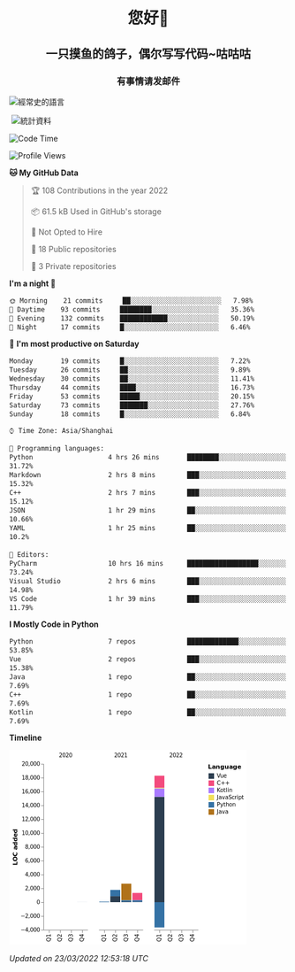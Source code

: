 

<!--
**kitUIN/kitUIN** is a ✨ _special_ ✨ repository because its `README.md` (this file) appears on your GitHub profile.

Here are some ideas to get you started:

- 🔭 I’m currently working on ...
- 🌱 I’m currently learning ...
- 👯 I’m looking to collaborate on ...
- 🤔 I’m looking for help with ...
- 💬 Ask me about ...
- 📫 How to reach me: ...
- 😄 Pronouns: ...
- ⚡ Fun fact: ...
-->
<h1 align="center">您好👋</h1>
<h2 align="center">一只摸鱼的鸽子，偶尔写写代码~咕咕咕</h2>
<h3 align="center">有事情请发邮件</h3>



<p><img align="center" src="https://github-readme-stats.vercel.app/api/top-langs?username=kitUIN&show_icons=true&theme=gruvbox&locale=cn&layout=compact" alt="經常史的語言" /></p>

<p>&nbsp;<img align="center" src="https://github-readme-stats.vercel.app/api?username=kitUIN&show_icons=true&theme=gruvbox&locale=cn" alt="統計資料" /></p>


<!--START_SECTION:waka-->
![Code Time](http://img.shields.io/badge/Code%20Time-450%20hrs%2018%20mins-blue)

![Profile Views](http://img.shields.io/badge/Profile%20Views-88-blue)

**🐱 My GitHub Data** 

> 🏆 108 Contributions in the year 2022
 > 
> 📦 61.5 kB Used in GitHub's storage 
 > 
> 🚫 Not Opted to Hire
 > 
> 📜 18 Public repositories 
 > 
> 🔑 3 Private repositories  
 > 
**I'm a night 🦉** 

```text
🌞 Morning    21 commits     ██░░░░░░░░░░░░░░░░░░░░░░░   7.98% 
🌆 Daytime    93 commits     ████████░░░░░░░░░░░░░░░░░   35.36% 
🌃 Evening    132 commits    ████████████░░░░░░░░░░░░░   50.19% 
🌙 Night      17 commits     █░░░░░░░░░░░░░░░░░░░░░░░░   6.46%

```
📅 **I'm most productive on Saturday** 

```text
Monday       19 commits     █░░░░░░░░░░░░░░░░░░░░░░░░   7.22% 
Tuesday      26 commits     ██░░░░░░░░░░░░░░░░░░░░░░░   9.89% 
Wednesday    30 commits     ██░░░░░░░░░░░░░░░░░░░░░░░   11.41% 
Thursday     44 commits     ████░░░░░░░░░░░░░░░░░░░░░   16.73% 
Friday       53 commits     █████░░░░░░░░░░░░░░░░░░░░   20.15% 
Saturday     73 commits     ███████░░░░░░░░░░░░░░░░░░   27.76% 
Sunday       18 commits     █░░░░░░░░░░░░░░░░░░░░░░░░   6.84%

```


```text
⌚︎ Time Zone: Asia/Shanghai

💬 Programming languages: 
Python                   4 hrs 26 mins       ████████░░░░░░░░░░░░░░░░░   31.72% 
Markdown                 2 hrs 8 mins        ███░░░░░░░░░░░░░░░░░░░░░░   15.32% 
C++                      2 hrs 7 mins        ███░░░░░░░░░░░░░░░░░░░░░░   15.12% 
JSON                     1 hr 29 mins        ██░░░░░░░░░░░░░░░░░░░░░░░   10.66% 
YAML                     1 hr 25 mins        ██░░░░░░░░░░░░░░░░░░░░░░░   10.2%

📝 Editors: 
PyCharm                  10 hrs 16 mins      ██████████████████░░░░░░░   73.24% 
Visual Studio            2 hrs 6 mins        ███░░░░░░░░░░░░░░░░░░░░░░   14.98% 
VS Code                  1 hr 39 mins        ███░░░░░░░░░░░░░░░░░░░░░░   11.79%

```

**I Mostly Code in Python** 

```text
Python                   7 repos             █████████████░░░░░░░░░░░░   53.85% 
Vue                      2 repos             ███░░░░░░░░░░░░░░░░░░░░░░   15.38% 
Java                     1 repo              ██░░░░░░░░░░░░░░░░░░░░░░░   7.69% 
C++                      1 repo              ██░░░░░░░░░░░░░░░░░░░░░░░   7.69% 
Kotlin                   1 repo              ██░░░░░░░░░░░░░░░░░░░░░░░   7.69%

```


**Timeline**

![Chart not found](https://raw.githubusercontent.com/kitUIN/kitUIN/main/charts/bar_graph.png) 


 *Updated on 23/03/2022 12:53:18 UTC*
<!--END_SECTION:waka-->

